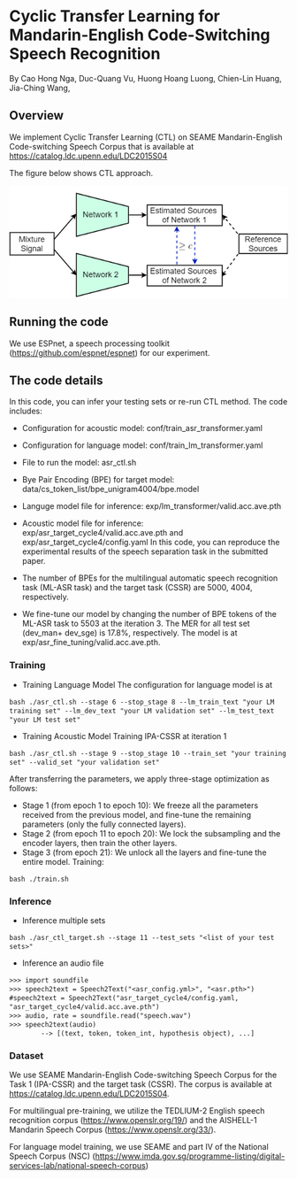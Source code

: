 # Cyclic Transfer Learning for Mandarin-English Code-Switching Speech Recognition

By Cao Hong Nga, Duc-Quang Vu, Huong Hoang Luong, Chien-Lin Huang, Jia-Ching Wang,
## Overview
We implement Cyclic Transfer Learning (CTL) on SEAME Mandarin-English Code-switching Speech Corpus that is available at https://catalog.ldc.upenn.edu/LDC2015S04

The figure below shows CTL approach.
<p align="center">
  <img width="800" alt="fig_method" src="https://github.com/vdquang1991/selective_mutual_learning/blob/main/sml.png">
</p>


## Running the code
We use ESPnet, a speech processing toolkit (https://github.com/espnet/espnet) for our experiment.

## The code details
In this code, you can infer your testing sets or re-run CTL method. The code includes:
- Configuration for acoustic model: conf/train_asr_transformer.yaml
- Configuration for language model: conf/train_lm_transformer.yaml
- File to run the model: asr_ctl.sh
- Bye Pair Encoding (BPE) for target model: data/cs_token_list/bpe_unigram4004/bpe.model
- Languge model file for inference: exp/lm_transformer/valid.acc.ave.pth
- Acoustic model file for inference: exp/asr_target_cycle4/valid.acc.ave.pth and exp/asr_target_cycle4/config.yaml
In this code, you can reproduce the experimental results of the speech separation task in the submitted paper.
- The number of BPEs for the multilingual automatic speech recognition task (ML-ASR task) and the target task (CSSR) are 5000, 4004, respectively.

- We fine-tune our model by changing the number of BPE tokens of the ML-ASR task to 5503 at the iteration 3. The MER for all test set (dev_man+ dev_sge) is 17.8%, respectively. The model is at exp/asr_fine_tuning/valid.acc.ave.pth.
### Training
- Training Language Model
The configuration for language model is at
~~~
bash ./asr_ctl.sh --stage 6 --stop_stage 8 --lm_train_text "your LM training set" --lm_dev_text "your LM validation set" --lm_test_text "your LM test set"
~~~
- Training Acoustic Model
Training IPA-CSSR at iteration 1
~~~
bash ./asr_ctl.sh --stage 9 --stop_stage 10 --train_set "your training set" --valid_set "your validation set" 
~~~
After transferring the parameters, we apply three-stage optimization as follows:
- Stage 1 (from epoch 1 to epoch 10): We freeze all the parameters received from the previous model, and fine-tune the remaining parameters (only the fully connected layers).
- Stage 2 (from epoch 11 to epoch 20): We lock the subsampling and the encoder layers, then train the other layers.
- Stage 3 (from epoch 21): We unlock all the layers and fine-tune the entire model.
Training:
~~~
bash ./train.sh 
~~~

### Inference
- Inference multiple sets
~~~
bash ./asr_ctl_target.sh --stage 11 --test_sets "<list of your test sets>"
~~~
- Inference an audio file
~~~
>>> import soundfile
>>> speech2text = Speech2Text("<asr_config.yml>", "<asr.pth>")  #speech2text = Speech2Text("asr_target_cycle4/config.yaml, "asr_target_cycle4/valid.acc.ave.pth")
>>> audio, rate = soundfile.read("speech.wav")
>>> speech2text(audio)
        --> [(text, token, token_int, hypothesis object), ...]
~~~

### Dataset
We use SEAME Mandarin-English Code-switching Speech Corpus for the Task 1 (IPA-CSSR) and the target task (CSSR). The corpus is available at https://catalog.ldc.upenn.edu/LDC2015S04.

For multilingual pre-training, we utilize the TEDLIUM-2 English speech recognition corpus (https://www.openslr.org/19/) and the AISHELL-1 Mandarin Speech Corpus (https://www.openslr.org/33/).

For language model training, we use SEAME and part IV of the National Speech Corpus (NSC) (https://www.imda.gov.sg/programme-listing/digital-services-lab/national-speech-corpus)






